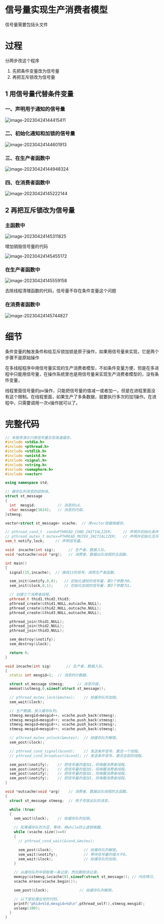 信号量实现生产消费者模型
===

信号量需要包括头文件

过程
===

分两步改这个程序

1. 先把条件变量改为信号量
2. 再把互斥锁改为信号量

1 用信号量代替条件变量
---

### 一、声明用于通知的信号量

![image-20230424144415411](images/image-20230424144415411.png)

### 二、初始化通知和加锁的信号量

![image-20230424144601913](images/image-20230424144601913.png)

### 三、在生产者函数中

![image-20230424144948324](images/image-20230424144948324.png)

### 四、在消费者函数中

![image-20230424145222144](images/image-20230424145222144.png)

2 再把互斥锁改为信号量
---

### 主函数中

![image-20230424145311825](images/image-20230424145311825.png)

增加销毁信号量的代码

![image-20230424145455172](images/image-20230424145455172.png)

### 在生产者函数中

![image-20230424145559158](images/image-20230424145559158.png)

去除线程清理函数的代码，信号量不存在条件变量这个问题

### 在消费者函数中

![image-20230424145744827](images/image-20230424145744827.png)

细节
===

条件变量的触发条件和给互斥锁加锁是原子操作，如果用信号量来实现，它是两个步骤不是原始操作

在多线程程序中用信号量实现的生产消费者模型，不如条件变量方便，但是在多进程中只能用信号量，在操作系统里也是用信号量来实现生产消费者模型的，没有条件变量，

线程里面信号量的pv操作，只能把信号量的值减一或者加一。但是在进程里面没有这个限制。在线程里面，如果生产了多条数据，就要执行多次的加1操作。在进程中，只需要调用一次v操作就可以了。

完整代码
===

```c++
// 本程序演示只用信号量实现高速缓存。
#include <stdio.h>
#include <pthread.h>
#include <stdlib.h>
#include <unistd.h>
#include <signal.h>
#include <string.h>
#include <semaphore.h>
#include <vector>

using namespace std;

// 缓存队列消息的结构体。
struct st_message
{
  int  mesgid;          // 消息的id。
  char message[1024];   // 消息的内容。
}stmesg;

vector<struct st_message> vcache;  // 用vector容器做缓存。

// pthread_cond_t  cond=PTHREAD_COND_INITIALIZER;     // 声明并初始化条件变量。
// pthread_mutex_t mutex=PTHREAD_MUTEX_INITIALIZER;   // 声明并初始化互斥锁。
sem_t notify,lock;     // 声明信号量。

void  incache(int sig);      // 生产者、数据入队。
void *outcache(void *arg);   // 消费者、数据出队线程的主函数。

int main()
{
  signal(15,incache);  // 接收15的信号，调用生产者函数。

  sem_init(&notify,0,0);   // 初始化通知的信号量，第3个参数为0。
  sem_init(&lock,0,1);     // 初始化加锁的信号量，第3个参数为1。

  // 创建三个消费者线程。
  pthread_t thid1,thid2,thid3;
  pthread_create(&thid1,NULL,outcache,NULL);
  pthread_create(&thid2,NULL,outcache,NULL);
  pthread_create(&thid3,NULL,outcache,NULL);

  pthread_join(thid1,NULL);
  pthread_join(thid2,NULL);
  pthread_join(thid3,NULL);

  sem_destroy(&notify);
  sem_destroy(&lock);

  return 0;
}

void incache(int sig)       // 生产者、数据入队。
{
  static int mesgid=1;  // 消息的计数器。

  struct st_message stmesg;      // 消息内容。
  memset(&stmesg,0,sizeof(struct st_message));

  // pthread_mutex_lock(&mutex);    // 给缓存队列加锁。
  sem_wait(&lock);

  // 生产数据，放入缓存队列。
  stmesg.mesgid=mesgid++; vcache.push_back(stmesg);  
  stmesg.mesgid=mesgid++; vcache.push_back(stmesg);  
  stmesg.mesgid=mesgid++; vcache.push_back(stmesg);  
  stmesg.mesgid=mesgid++; vcache.push_back(stmesg);  

  // pthread_mutex_unlock(&mutex);  // 给缓存队列解锁。
  sem_post(&lock);

  // pthread_cond_signal(&cond);    // 发送条件信号，激活一个线程。
  // pthread_cond_broadcast(&cond); // 发送条件信号，激活全部的线程。

  sem_post(&notify);    // 把信号量的值加1，将唤醒消费者线程。
  sem_post(&notify);    // 把信号量的值加1，将唤醒消费者线程。
  sem_post(&notify);    // 把信号量的值加1，将唤醒消费者线程。
  sem_post(&notify);    // 把信号量的值加1，将唤醒消费者线程。
}

void *outcache(void *arg)    // 消费者、数据出队线程的主函数。
{
  struct st_message stmesg;  // 用于存放出队的消息。

  while (true)
  {
    sem_wait(&lock);    // 给缓存队列加锁。

    // 如果缓存队列为空，等待，用while防止虚假唤醒。
    while (vcache.size()==0)
    {
      // pthread_cond_wait(&cond,&mutex);

      sem_post(&lock);              // 给缓存队列解锁。
      sem_wait(&notify);            // 等待信号量的值大于0。
      sem_wait(&lock);              // 给缓存队列加锁。
    }

    // 从缓存队列中获取第一条记录，然后删除该记录。
    memcpy(&stmesg,&vcache[0],sizeof(struct st_message)); // 内存拷贝。
    vcache.erase(vcache.begin());

    sem_post(&lock);              // 给缓存队列解锁。

    // 以下是处理业务的代码。
    printf("phid=%ld,mesgid=%d\n",pthread_self(),stmesg.mesgid);
    usleep(100);
  }
}
```

